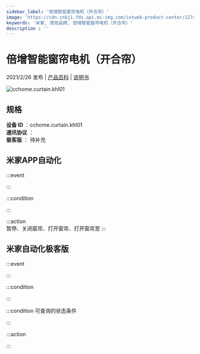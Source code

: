 ```yaml
---
sidebar_label: '倍增智能窗帘电机（开合帘）'
image: 'https://cdn.cnbj1.fds.api.mi-img.com/iotweb-product-center/127cb2817d05a508235c9365add16358_拟物.png?GalaxyAccessKeyId=AKVGLQWBOVIRQ3XLEW&Expires=9223372036854775807&Signature=u7TkOSHKUfN/glov2SXMUlsldec='
keywords: '米家, 其他品牌, 倍增智能窗帘电机（开合帘）'
description : ''
---
```

# 倍增智能窗帘电机（开合帘）

2021/2/26 发布 | [产品百科](https://home.mi.com/webapp/content/baike/product/index.html?model=cchome.curtain.khl01/) | [说明书](https://home.mi.com/views/introduction.html?model=cchome.curtain.khl01&region=cn)

![cchome.curtain.khl01](https://cdn.cnbj1.fds.api.mi-img.com/iotweb-product-center/127cb2817d05a508235c9365add16358_拟物.png?GalaxyAccessKeyId=AKVGLQWBOVIRQ3XLEW&Expires=9223372036854775807&Signature=u7TkOSHKUfN/glov2SXMUlsldec=)

## 规格  
> 
**设备 ID** ：cchome.curtain.khl01  
**通讯协议** ：  
**极客版**  ： 待补充 


## 米家APP自动化  

:::event  

:::

:::condition  

:::

:::action   
暂停、关闭窗帘、打开窗帘、打开窗帘至
:::

## 米家自动化极客版  

:::event  

:::

:::condition  

:::

:::condition 可查询的状态条件  

:::

:::action  

:::

        
